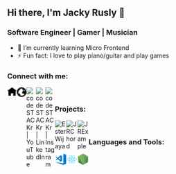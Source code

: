 ## Hi there, I'm Jacky Rusly 👋


### Software Engineer | Gamer | Musician

- 🌱 I’m currently learning Micro Frontend
- ⚡ Fun fact: I love to play piano/guitar and play games

### Connect with me:

[<img align="left" alt="jackyrusly.web.id" width="22px" src="https://raw.githubusercontent.com/iconic/open-iconic/master/svg/home.svg" />][jrcv]
[<img align="left" alt="jackyrusly.web.id" width="22px" src="https://raw.githubusercontent.com/iconic/open-iconic/master/svg/globe.svg" />][website]
[<img align="left" alt="codeSTACKr | YouTube" width="22px" src="https://cdn.jsdelivr.net/npm/simple-icons@v3/icons/youtube.svg" />][youtube]
[<img align="left" alt="codeSTACKr | LinkedIn" width="22px" src="https://cdn.jsdelivr.net/npm/simple-icons@v3/icons/linkedin.svg" />][linkedin]
[<img align="left" alt="codeSTACKr | Instagram" width="22px" src="https://cdn.jsdelivr.net/npm/simple-icons@v3/icons/instagram.svg" />][instagram]

<br />

### Projects:
[<img align="left" alt="Ester Wijaya" width="26px" src="https://avatars.githubusercontent.com/u/74842882?s=200&v=4" />][esterwijaya]
[<img align="left" alt="JRChord" width="26px" src="https://avatars.githubusercontent.com/u/74843031?s=200&v=4" />][jrchord]
[<img align="left" alt="JRExample" width="26px" src="https://avatars.githubusercontent.com/u/87228467?s=200&v=4" />][jrexample]

<br />

### Languages and Tools:

<img align="left" alt="Visual Studio Code" width="26px" src="https://raw.githubusercontent.com/github/explore/80688e429a7d4ef2fca1e82350fe8e3517d3494d/topics/visual-studio-code/visual-studio-code.png" />
<img align="left" alt="React" width="26px" src="https://raw.githubusercontent.com/github/explore/80688e429a7d4ef2fca1e82350fe8e3517d3494d/topics/react/react.png" />
<img align="left" alt="Node.js" width="26px" src="https://raw.githubusercontent.com/github/explore/80688e429a7d4ef2fca1e82350fe8e3517d3494d/topics/nodejs/nodejs.png" />

[website]: https://jackyrusly.github.io/
[youtube]: https://www.youtube.com/channel/UCNQdZrwWx5vq-DyONhaCUIw
[linkedin]: https://www.linkedin.com/in/jacky-rusly
[instagram]: https://www.instagram.com/jackyrusly/
[esterwijaya]: https://github.com/esterwijaya
[jrchord]: https://github.com/jrchord
[jrcv]: https://jackyrusly.web.id
[jrexample]: https://github.com/jrexample

